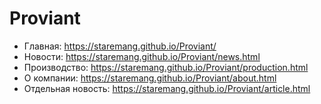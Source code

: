 # Proviant
- Главная: https://staremang.github.io/Proviant/
- Новости: https://staremang.github.io/Proviant/news.html
- Производство: https://staremang.github.io/Proviant/production.html
- О компании: https://staremang.github.io/Proviant/about.html
- Отдельная новость: https://staremang.github.io/Proviant/article.html
